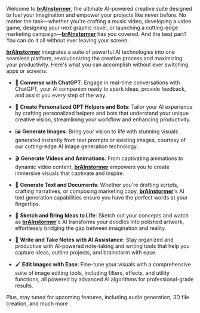 
Welcome to **[brAInstormer](https://brainstormer.cloud)**, the ultimate AI-powered creative suite designed to fuel your imagination and empower your projects like never before. No matter the task—whether you're crafting a music video, developing a video game, designing your next graphic novel, or launching a cutting-edge marketing campaign—**[brAInstormer](https://brainstormer.cloud)** has you covered. And the best part? You can do it all without ever leaving your screen.

**[brAInstormer](https://brainstormer.cloud)** integrates a suite of powerful AI technologies into one seamless platform, revolutionizing the creative process and maximizing your productivity. Here's what you can accomplish without ever switching apps or screens:

- 💬 **Converse with ChatGPT**: Engage in real-time conversations with ChatGPT, your AI companion ready to spark ideas, provide feedback, and assist you every step of the way.

- 🤖 **Create Personalized GPT Helpers and Bots**: Tailor your AI experience by crafting personalized helpers and bots that understand your unique creative vision, streamlining your workflow and enhancing productivity.

- 🖼️ **Generate Images**: Bring your vision to life with stunning visuals generated instantly from text prompts or existing images, courtesy of our cutting-edge AI image generation technology.

- 🎬 **Generate Videos and Animations**: From captivating animations to dynamic video content, **[brAInstormer](https://brainstormer.cloud)** empowers you to create immersive visuals that captivate and inspire.

- 📝 **Generate Text and Documents**: Whether you're drafting scripts, crafting narratives, or composing marketing copy, **[brAInstormer](https://brainstormer.cloud)**'s AI text generation capabilities ensure you have the perfect words at your fingertips.

- 🎨 **Sketch and Bring Ideas to Life**: Sketch out your concepts and watch as **[brAInstormer](https://brainstormer.cloud)**'s AI transforms your doodles into polished artwork, effortlessly bridging the gap between imagination and reality.

- 📓 **Write and Take Notes with AI Assistance**: Stay organized and productive with AI-powered note-taking and writing tools that help you capture ideas, outline projects, and brainstorm with ease.

- 🖌️ **Edit Images with Ease**: Fine-tune your visuals with a comprehensive suite of image editing tools, including filters, effects, and utility functions, all powered by advanced AI algorithms for professional-grade results.

Plus, stay tuned for upcoming features, including audio generation, 3D file creation, and much more
